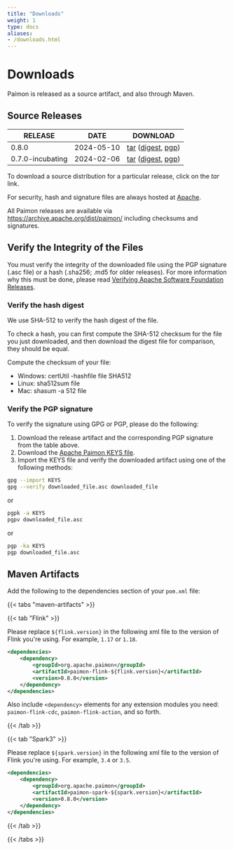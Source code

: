 ```yaml
---
title: "Downloads"
weight: 1
type: docs
aliases:
- /downloads.html
---
```

<!--
Licensed to the Apache Software Foundation (ASF) under one
or more contributor license agreements.  See the NOTICE file
distributed with this work for additional information
regarding copyright ownership.  The ASF licenses this file
to you under the Apache License, Version 2.0 (the
"License"); you may not use this file except in compliance
with the License.  You may obtain a copy of the License at

  http://www.apache.org/licenses/LICENSE-2.0

Unless required by applicable law or agreed to in writing,
software distributed under the License is distributed on an
"AS IS" BASIS, WITHOUT WARRANTIES OR CONDITIONS OF ANY
KIND, either express or implied.  See the License for the
specific language governing permissions and limitations
under the License.
-->

# Downloads

Paimon is released as a source artifact, and also through Maven.

## Source Releases

| RELEASE                        | DATE       | DOWNLOAD                                                                                                                                                                                                                                                                                                                                                                        |
|--------------------------------|------------|---------------------------------------------------------------------------------------------------------------------------------------------------------------------------------------------------------------------------------------------------------------------------------------------------------------------------------------------------------------------------------|
| 0.8.0                          | 2024-05-10 | [tar](https://www.apache.org/dyn/closer.lua/paimon/paimon-0.8.0/apache-paimon-0.8.0-src.tgz)               ([digest](https://downloads.apache.org/paimon/paimon-0.8.0/apache-paimon-0.8.0-src.tgz.sha512),                [pgp](https://downloads.apache.org/paimon/paimon-0.8.0/apache-paimon-0.8.0-src.tgz.asc))                                                              |                                                                                                                                                                                                                                                                                                                                                                                                                                            |
| 0.7.0-incubating               | 2024-02-06 | [tar](https://www.apache.org/dyn/closer.lua/paimon/paimon-0.7.0-incubating/apache-paimon-0.7.0-incubating-src.tgz)             ([digest](https://downloads.apache.org/paimon/paimon-0.7.0-incubating/apache-paimon-0.7.0-incubating-src.tgz.sha512),             [pgp](https://downloads.apache.org/paimon/paimon-0.7.0-incubating/apache-paimon-0.7.0-incubating-src.tgz.asc)) |                                                                                                                                                                                                                                                                                                                                                                                                                                            |

To download a source distribution for a particular release, click on the *tar* link.

For security, hash and signature files are always hosted at [Apache](https://downloads.apache.org/).

All Paimon releases are available via https://archive.apache.org/dist/paimon/ including checksums and signatures.

## Verify the Integrity of the Files

You must verify the integrity of the downloaded file using the PGP signature (.asc file) or a hash (.sha256; .md5 for older releases). For more information why this must be done, please read [Verifying Apache Software Foundation Releases](https://www.apache.org/info/verification.html).

### Verify the hash digest

We use SHA-512 to verify the hash digest of the file.

To check a hash, you can first compute the SHA-512 checksum for the file you just downloaded, and then download the
digest file for comparison, they should be equal.

Compute the checksum of your file:
- Windows: certUtil -hashfile file SHA512
- Linux: sha512sum file
- Mac: shasum -a 512 file

### Verify the PGP signature

To verify the signature using GPG or PGP, please do the following:

1. Download the release artifact and the corresponding PGP signature from the table above.
2. Download the [Apache Paimon KEYS file](https://downloads.apache.org/paimon/KEYS).
3. Import the KEYS file and verify the downloaded artifact using one of the following methods:

```bash
gpg --import KEYS
gpg --verify downloaded_file.asc downloaded_file
```

or

```bash
pgpk -a KEYS
pgpv downloaded_file.asc
```

or

```bash
pgp -ka KEYS
pgp downloaded_file.asc
```

## Maven Artifacts

Add the following to the dependencies section of your `pom.xml` file:

{{< tabs "maven-artifacts" >}}

{{< tab "Flink" >}}

Please replace `${flink.version}` in the following xml file to the version of Flink you're using. For example, `1.17` or `1.18`.

```xml
<dependencies>
    <dependency>
        <groupId>org.apache.paimon</groupId>
        <artifactId>paimon-flink-${flink.version}</artifactId>
        <version>0.8.0</version>
    </dependency>
</dependencies>
```

Also include `<dependency>` elements for any extension modules you need: `paimon-flink-cdc`, `paimon-flink-action`, and so forth.

{{< /tab >}}

{{< tab "Spark3" >}}

Please replace `${spark.version}` in the following xml file to the version of Flink you're using. For example, `3.4` or `3.5`.

```xml
<dependencies>
    <dependency>
        <groupId>org.apache.paimon</groupId>
        <artifactId>paimon-spark-${spark.version}</artifactId>
        <version>0.8.0</version>
    </dependency>
</dependencies>
```
{{< /tab >}}

{{< /tabs >}}
